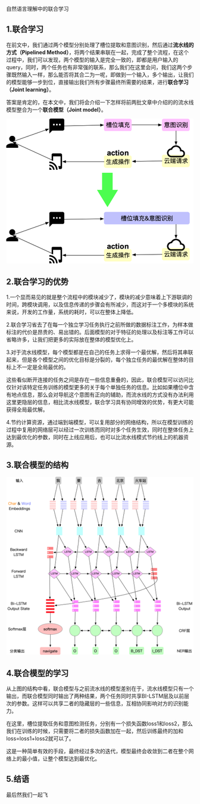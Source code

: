 自然语言理解中的联合学习

## 1.联合学习

在前文中，我们通过两个模型分别处理了槽位提取和意图识别，然后通过**流水线的方式（Pipelined Method）**，将两个结果串联在一起，完成了整个流程，在这个过程中，我们可以发现，两个模型的输入是完全一致的，即都是用户输入的query，同时，两个任务也有非常强的联系，那么我们在这里会问，我们这两个步骤既然输入一样，那么能否将其合二为一呢，即做到一个输入，多个输出，让我们的模型能够一步到位，直接输出我们所有步骤最终所需要的结果，进行**联合学习（Joint learning）**。

答案是肯定的，在本文中，我们将会介绍一下怎样将前两批文章中介绍的的流水线模型整合为一个**联合模型（Joint model）**。



![image-20181020171027705](images/image-20181020171027705.png)





## 2.联合学习的优势

1.一个显而易见的就是整个流程中的模块减少了，模块的减少意味着上下游联调的时间，跨模块调用，以及信息传递的步骤会有所减少，而这对于一个多模块的系统来说，开发的工作量，系统的耗时，可以在整体上降低。

2.联合学习省去了在每一个独立学习任务执行之前所做的数据标注工作，为样本做标注的代价是昂贵的、易出错的。后面模型的对于特征的处理以及标注等工作可以省略许多，让我们把更多的实际放在整体的模型优化上。

3.对于流水线模型，每个模型都是在自己的任务上求得一个最优解，然后将其串联起来，但是各个模型之间的优化目标是分裂的，每个独立任务的最优解在整体的目标上不一定是全局最优的。

这些看似断开连接的任务之间是存在一些信息重叠的，因此，联合模型可以访问比仅针对该特定任务训练的模型更多的关于每个单独任务的信息。比如如果槽位中含有地点信息，那么会对导航这个意图有正向的辅助，而流水线的方式没有办法利用这里更隐层的信息，相比流水线模型，联合学习具有协同增效的优势，有更大可能获得全局最优解。

4.节约计算资源，通过端到端模型，可以复用部分的网络结构，所以在模型训练的过程中复用的网络层可以经过一次训练而同时对多个任务生效，同时在整体任务上达到最优化的参数，同时在上线应用后，也可以比流水线模式节约线上的机器资源。

## 3.联合模型的结构

![image-20181020190354844](images/image-20181020190354844.png)

## 4.联合模型的学习

从上图的结构中看，联合模型与之前流水线的模型差别在于，流水线模型只有一个输出，而联合模型同时输出了两种结果，两个任务同时共享BI-LSTM层及以前层次的参数。这样可以共享二者的隐藏层的一些信息，互相协同影响对方的识别能力。

在这里，槽位提取任务和意图检测任务，分别有一个损失函数loss1和loss2，那么我们在训练的时候，只需要将二者的损失函数加在一起，然后训练最终的加和loss=loss1+loss2就可以了。

这是一种简单有效的手段，最终经过多次的迭代，模型最终会收敛到二者在整个网络上的最小值，让整个模型达到最优化。





## 5.结语

最后然我们一起飞
